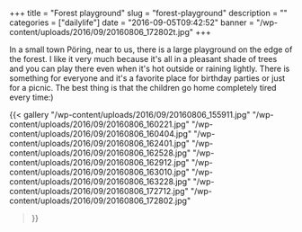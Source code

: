 +++
title = "Forest playground"
slug = "forest-playground"
description = ""
categories = ["dailylife"]
date = "2016-09-05T09:42:52"
banner = "/wp-content/uploads/2016/09/20160806_172802t.jpg"
+++

In a small town Pöring, near to us, there is a large playground on the edge of the forest. I like it very much because it's all in a pleasant shade of trees and you can play there even when
it's hot outside or raining lightly. There is something for everyone and it's a favorite place for
birthday parties or just for a picnic. The best thing is that the children go home completely tired
every time:)

{{< gallery
    "/wp-content/uploads/2016/09/20160806_155911.jpg"
    "/wp-content/uploads/2016/09/20160806_160221.jpg"
    "/wp-content/uploads/2016/09/20160806_160404.jpg"
    "/wp-content/uploads/2016/09/20160806_162401.jpg"
    "/wp-content/uploads/2016/09/20160806_162528.jpg"
    "/wp-content/uploads/2016/09/20160806_162912.jpg"
    "/wp-content/uploads/2016/09/20160806_163010.jpg"
    "/wp-content/uploads/2016/09/20160806_163228.jpg"
    "/wp-content/uploads/2016/09/20160806_172712.jpg"
    "/wp-content/uploads/2016/09/20160806_172802.jpg"
>}}
